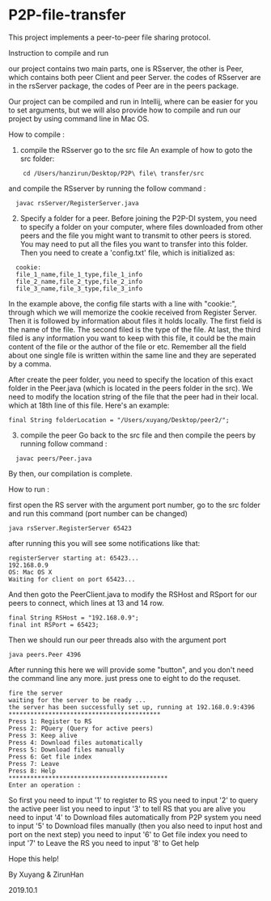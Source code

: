 # P2P-file-transfer

This project implements a peer-to-peer file sharing protocol.

Instruction to compile and run

our project contains two main parts, one is RSserver, the other is Peer, which contains both peer Client and peer Server.
the codes of RSserver are in the rsServer package, the codes of Peer are in the peers package.


Our project can be compiled and run in Intellij, where can be easier for you to set arguments, but we will also provide how to compile and run our project by using command line in Mac OS.


How to compile : 

1. compile the RSserver
go to the src file 
An example of how to goto the src folder:
```
    cd /Users/hanzirun/Desktop/P2P\ file\ transfer/src
```
    
and compile the RSserver by running the follow command : 
```
  javac rsServer/RegisterServer.java
```
2. Specify a folder for a peer.
Before joining the P2P-DI system, you need to specify a folder on your computer, where files
downloaded from other peers and the file you might want to transmit to other peers is stored.
You may need to put all the files you want to transfer into this folder. Then you need to create a 'config.txt' file, which is initialized as:
```
  cookie:
  file_1_name,file_1_type,file_1_info
  file_2_name,file_2_type,file_2_info
  file_3_name,file_3_type,file_3_info
```
In the example above, the config file starts with a line with "cookie:", through which we will memorize the cookie received from Register Server. Then it is followed by information about files it holds locally. The first field is the name of the file. The second filed is the type of the file. At last, the third filed is any information you want to keep with this file, it could be the main content of the file or the author of the file or etc. Remember all the field about one single file is written within the same line and they are seperated by a comma.
  
After create the peer folder, you need to specify the location of this exact folder in the Peer.java (which is located in the peers folder in the src). We need to modify the location string of the file that the peer had in their local. which at 18th line of this file. Here's an example:
 ```
 final String folderLocation = "/Users/xuyang/Desktop/peer2/";
```
 3. compile the peer
 Go back to the src file and then compile the peers by running follow command :
```
  javac peers/Peer.java
```
By then, our compilation is complete.


How to run :

first open the RS server with the argument port number, go to the src folder and run this command (port number can be changed)

```
java rsServer.RegisterServer 65423
```

after running this you will see some notifications like that: 

```
registerServer starting at: 65423...
192.168.0.9
OS: Mac OS X
Waiting for client on port 65423...
```


And then goto the PeerClient.java to modify the RSHost and RSport for our peers to connect, which lines at 13 and 14 row.
```
final String RSHost = "192.168.0.9";
final int RSPort = 65423;
```

Then we should run our peer threads also with the argument port

```
java peers.Peer 4396
```

After running this here we will provide some "button", and you don't need the command line any more. just press one to eight to do the requset.

```
fire the server
waiting for the server to be ready ...
the server has been successfully set up, running at 192.168.0.9:4396
******************************************
Press 1: Register to RS
Press 2: PQuery (Query for active peers)
Press 3: Keep alive
Press 4: Download files automatically
Press 5: Download files manually
Press 6: Get file index
Press 7: Leave
Press 8: Help
********************************************
Enter an operation :
```



So first you need to input '1' to register to RS
you need to input '2' to query the active peer list
you need to input '3' to tell RS that you are alive
you need to input '4' to Download files automatically from P2P system
you need to input '5' to Download files manually (then you also need to input host and port on the next step)
you need to input '6' to Get file index
you need to input '7' to Leave the RS
you need to input '8' to Get help


Hope this help! 

By Xuyang & ZirunHan  

2019.10.1
